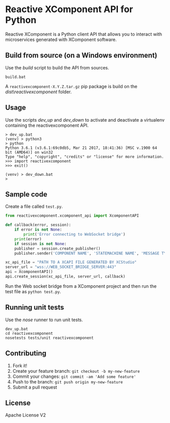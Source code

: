 # Reactive XComponent API for Python 

Reactive XComponent is a Python client API that allows you to interact with microservices generated with XComponent software.

## Build from source (on a Windows environment)
Use the *build* script to build the API from sources.
```
build.bat
```
A ``reactivexcomponent-X.Y.Z.tar.gz`` pip package is build on the *dist\reactivexcomponent* folder.

## Usage

Use the scripts *dev_up* and *dev_down* to activate and deactivate a virtualenv containing the reactivexcomponent API.

```
> dev_up.bat
(venv) > python3
> python
Python 3.6.1 (v3.6.1:69c0db5, Mar 21 2017, 18:41:36) [MSC v.1900 64 bit (AMD64)] on win32
Type "help", "copyright", "credits" or "license" for more information.
>>> import reactivexcomponent
>>> exit()

(venv) > dev_down.bat
> 
```

## Sample code

Create a file called `test.py`.

```python
from reactivexcomponent.xcomponent_api import XcomponentAPI

def callback(error, session):
    if error is not None:
        print('Error connecting to WebSocket bridge')
	print(error)
    if session is not None:
	publisher = session.create_publisher()
	publisher.sender('COMPONENT NAME', 'STATEMACHINE NAME', 'MESSAGE TYPE', { 'JSON': 'MESSAGE' }})

xc_api_file = "PATH TO A XCAPI FILE GENERATED BY XCStudio"
server_url = "wss://WEB_SOCKET_BRIDGE_SERVER:443"
api = XcomponentAPI()
api.create_session(xc_api_file, server_url, callback)
```

Run the Web socket bridge from a XComponent project and then run the test file as `python test.py`.

## Running unit tests

Use the *nose* runner to run unit tests.
```
dev_up.bat
cd reactivexcomponent
nosetests tests/unit reactivexcomponent
```

## Contributing

1. Fork it!
2. Create your feature branch: `git checkout -b my-new-feature`
3. Commit your changes: `git commit -am 'Add some feature'`
4. Push to the branch: `git push origin my-new-feature`
5. Submit a pull request

## License

Apache License V2

